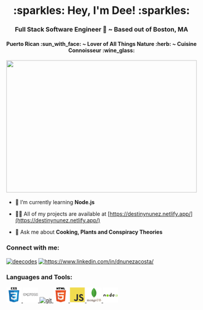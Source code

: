 <h1 align="center"> :sparkles: Hey, I'm Dee! :sparkles:</h1>
<h3 align="center">Full Stack Software Engineer 🧩 ~ Based out of Boston, MA</h3>
<h4 align="center">Puerto Rican :sun_with_face: ~ Lover of All Things Nature :herb: ~ Cuisine Connoisseur :wine_glass: </h4>
<p align="center" width="100%">
    <img width="100%" height="350px" src="https://user-images.githubusercontent.com/88361309/168207836-6d176c6d-3dd5-4959-b7b4-54f2877b095c.jpg">
</p>

- 🌱 I’m currently learning **Node.js**

- 👨‍💻 All of my projects are available at [https://destinynunez.netlify.app/](https://destinynunez.netlify.app/)

- 💬 Ask me about **Cooking, Plants and Conspiracy Theories**

<h3 align="left">Connect with me:</h3>
<p align="left">
<a href="https://twitter.com/deecodes" target="blank"><img align="center" src="https://raw.githubusercontent.com/rahuldkjain/github-profile-readme-generator/master/src/images/icons/Social/twitter.svg" alt="deecodes" height="30" width="40" /></a>
<a href="https://linkedin.com/in/https://www.linkedin.com/in/dnunezacosta/" target="blank"><img align="center" src="https://raw.githubusercontent.com/rahuldkjain/github-profile-readme-generator/master/src/images/icons/Social/linked-in-alt.svg" alt="https://www.linkedin.com/in/dnunezacosta/" height="30" width="40" /></a>
</p>

<h3 align="left">Languages and Tools:</h3>
<p align="left"> <a href="https://www.w3schools.com/css/" target="_blank" rel="noreferrer"> <img src="https://raw.githubusercontent.com/devicons/devicon/master/icons/css3/css3-original-wordmark.svg" alt="css3" width="40" height="40"/> </a> <a href="https://expressjs.com" target="_blank" rel="noreferrer"> <img src="https://raw.githubusercontent.com/devicons/devicon/master/icons/express/express-original-wordmark.svg" alt="express" width="40" height="40"/> </a> <a href="https://git-scm.com/" target="_blank" rel="noreferrer"> <img src="https://www.vectorlogo.zone/logos/git-scm/git-scm-icon.svg" alt="git" width="40" height="40"/> </a> <a href="https://www.w3.org/html/" target="_blank" rel="noreferrer"> <img src="https://raw.githubusercontent.com/devicons/devicon/master/icons/html5/html5-original-wordmark.svg" alt="html5" width="40" height="40"/> </a> <a href="https://developer.mozilla.org/en-US/docs/Web/JavaScript" target="_blank" rel="noreferrer"> <img src="https://raw.githubusercontent.com/devicons/devicon/master/icons/javascript/javascript-original.svg" alt="javascript" width="40" height="40"/> </a> <a href="https://www.mongodb.com/" target="_blank" rel="noreferrer"> <img src="https://raw.githubusercontent.com/devicons/devicon/master/icons/mongodb/mongodb-original-wordmark.svg" alt="mongodb" width="40" height="40"/> </a> <a href="https://nodejs.org" target="_blank" rel="noreferrer"> <img src="https://raw.githubusercontent.com/devicons/devicon/master/icons/nodejs/nodejs-original-wordmark.svg" alt="nodejs" width="40" height="40"/> </a> </p>

